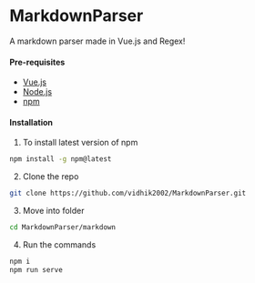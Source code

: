 # MarkdownParser
A markdown parser made in Vue.js and Regex!

#### Pre-requisites
- [Vue.js](https://vuejs.org/)
- [Node.js](https://nodejs.org/en/)
- [npm](https://www.npmjs.com/)


#### Installation
1. To install latest version of npm
```sh
npm install -g npm@latest
```
2. Clone the repo
```sh
git clone https://github.com/vidhik2002/MarkdownParser.git
```
3. Move into folder
```sh
cd MarkdownParser/markdown
```
4. Run the commands
```sh
npm i
npm run serve
```
